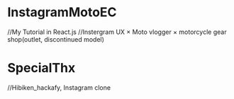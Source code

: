 # InstagramMotoEC
//My Tutorial in React.js
//Instergram UX × Moto vlogger × motorcycle gear shop(outlet, discontinued model)

# SpecialThx
//Hibiken_hackafy, Instagram clone
